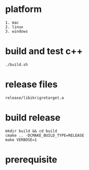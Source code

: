 
# platform

    1. mac 
    2. linux
    3. windows

# build and test c++

    ./build.sh 


# release files

    release/libikrigretarget.a

# build release
    
    mkdir build && cd build
    cmake .. -DCMAKE_BUILD_TYPE=RELEASE
    make VERBOSE=1

# prerequisite

    